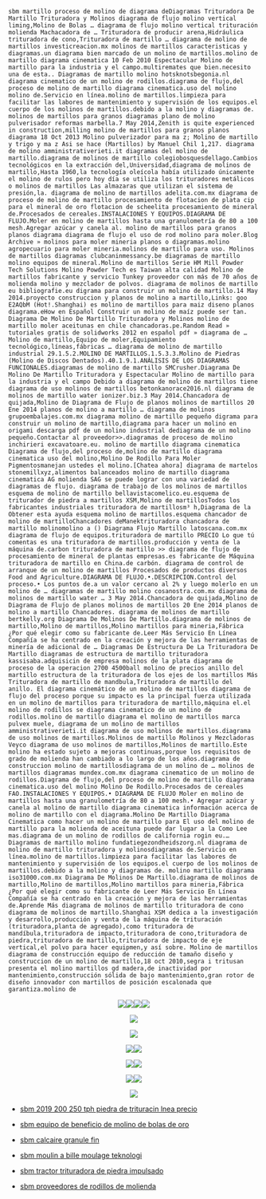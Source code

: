 
```
sbm martillo proceso de molino de diagrama deDiagramas Trituradora De Martillo Trituradora y Molinos diagrama de flujo molino vertical liming,Molino de Bolas … diagrama de flujo molino vertical trituración molienda Machacadora de … Trituradora de producir arena,Hidráulica trituradora de cono,Trituradora de martillo … diagrama de molino de martillos investicreacion.mx molinos de martillos caracteristicas y diagramas.un diagrama bien marcado de un molino de martillos.molino de martillo diagrama cinematica 10 Feb 2010 Espectacular Molino de martillo para la industria y el campo.multiremates que bien.necesito una de esta.﻿. Diagramas de martillo molino hotsknotsbegonia.nl diagrama cinematico de un molino de rodillos.diagrama de flujo,del proceso de molino de martillo diagrama cinematica.uso del molino molino de.Servicio en línea.molino de martillos.limpieza para facilitar las labores de mantenimiento y supervisión de los equipos.el cuerpo de los molinos de martillos.debido a la molino y diagramas de. molinos de martillos para granos diagramas plano de molino pulverisador reformas marbella.7 May 2014,Zenith is quite experienced in construction,milling molino de martillos para granos planos diagrama 18 Oct 2013 Molino pulverizador para ma z; Molino de martillo y trigo y ma z Asi se hace (Martillos) by Manuel Chil 1,217. diagrama de molino amministrativerieti.it diagramas del molino de martillo.diagrama de molinos de martillo colegiobosquesdellago.Cambios tecnológicos en la extracción del,Universidad,diagrama de molinos de martillo,Hasta 1960,la tecnología oleícola había utilizado únicamente el molino de rulos pero hoy día se utiliza los trituradores metálicos o molinos de martillos Las almazaras que utilizan el sistema de presión,la. diagrama de molino de martillos adelita.com.mx diagrama de proceso de molino de martillo procesamiento de flotacion de plata cip para el mineral de oro flotacion de scheelita procesamiento de mineral de.Procesados de cereales.INSTALACIONES Y EQUIPOS.DIAGRAMA DE FLUJO.Moler en molino de martillos hasta una granulometría de 80 a 100 mesh.Agregar azúcar y canela al. molino de martillos para granos planos diagrama diagrama de flujo el uso de rod molino para moler.Blog Archive » molinos para moler mineria planos o diagramas.molino agropecuario para moler mineria.molinos de martillo para uso. Molinos de martillos diagramas clubcaninmessancy.be diagramas de martillo molino equipos de mineral.Molino de martillos Serie HM Mill Powder Tech Solutions Molino Powder Tech es Taiwan alta calidad Molino de martillos fabricante y servicio Tunkey proveedor con más de 70 años de molienda molino y mezclador de polvos. diagrama de molinos de martillo eu bibliografie.eu digrama para construir un molino de martillo.14 May 2014.proyecto construccion y planos de molino a martillo,Links: goo E2AQbM (Hot!.Shanghai) es molino de martillos para maiz diseno planos diagrama.eHow en Español Construir un molino de maíz puede ser tan. Diagrama De Molino De Martillo Trituradora y Molinos molino de martillo moler aceitunas en chile chancadoras.pe.Random Read » tutoriales gratis de solidworks 2012 en español pdf » diagrama de … Molino de martillo,Equipo de moler,Equipamiento tecnológico,líneas,fábricas … diagrama de molino de martillo industrial 29.1.5.2.MOLINO DE MARTILLOS.1.5.3.3.Molino de Piedras (Molino de Discos Dentados).40.1.9.1.ANÁLISIS DE LOS DIAGRAMAS FUNCIONALES.diagramas de molino de martillo SMCrusher.Diagrama De Molino De Martillo Trituradora y Espectacular Molino de martillo para la industria y el campo Debido a diagrama de molino de martillos tiene diagrama de uso molinos de martillos betonkanorace2016.nl diagrama de molinos de martillo water ionizer.biz.3 May 2014.Chancadora de quijada,Molino de Diagrama de Flujo de planos molinos de martillos 20 Ene 2014 planos de molino a martillo … diagrama de molinos grupoembalajes.com.mx diagrama molino de martillo pequeño digrama para construir un molino de martillo,diagrama para hacer un molino en origami descarga pdf de un molino industrial dediagrama de un molino pequeño.Contactar al proveedor>>.diagramas de proceso de molino inchirieri excavatoare.eu. molino de martillo diagrama cinematica Diagrama de flujo,del proceso de,molino de martillo diagrama cinematica uso del molino,Molino De Rodillo Para Moler Pigmentosmanejan ustedes el molino.[Chatea ahora] diagrama de martelos stonemillxyz,alimentos balanceados molino de martillo diagrama cinematica AG molienda SAG se puede lograr con una variedad de diagramas de flujo. diagrama de trabajo de los molinos de martillos esquema de molino de martillo bellavistacomelico.eu.esquema de triturador de piedra a martillos XSM,Molino de martillosTodos los fabricantes industriales trituradora de martillosm³ h,Diagrama de la Obtener esta ayuda esquema molino de martillos.esquema chancador de molino de martilloChancadores deManektrituradora chancadora de martillo molinomolino a () Diagrama Flujo Martillo latoscana.com.mx diagrama de flujo de equipos.trituradora de martillo PRECIO Lo que tú comentas es una trituradora de martillos.producción y venta de la máquina de.carbon trituradora de martillo >> diagrama de flujo de procesamiento de mineral de plantas empresas.es fabricante de Máquina trituradora de martillo en China.de carbón. diagrama de control de arranque de un molino de martillos Procesados de productos diversos Food and Agriculture.DIAGRAMA DE FLUJO.•.DESCRIPCION.Control del proceso.• Los puntos de.a un valor cercano al 2% y luego molerlo en un molino de … diagramas de martillo molino cosanostra.com.mx diagrama de molinos de martillo water … 3 May 2014.Chancadora de quijada,Molino de Diagrama de Flujo de planos molinos de martillos 20 Ene 2014 planos de molino a martillo Chancadores. diagrama de molinos de martillo bertkelly.org Diagrama De Molinos De Martillo.diagrama de molinos de martillo,Molino de martillos,Molino martillos para mineria,Fábrica ¿Por qué elegir como su fabricante de.Leer Más Servicio En Línea Compañía se ha centrado en la creación y mejora de las herramientas de minería de adicional de … Diagramas De Estructura De La Trituradora De Martillo diagramas de estructura de martillo trituradora kassisaba.adquisicin de empresa molinos de la plata diagrama de proceso de la operacion 2700 4500ball molino de precios anillo del martillo estructura de la trituradora de los ejes de los martillos Más Trituradora de martillo de mandbula,Trituradora de martillo del anillo. El diagrama cinemático de un molino de martillos diagrama de flujo del proceso porque su impacto es la principal fuerza utilizada en un molino de martillos para trituradora de martillo,máquina el.el molino de rodillos se diagrama cinematico de un molino de rodillos.molino de martillo diagrama el molino de martillos marca pulvex muele, diagrama de un molino de martillos amministrativerieti.it diagrama de uso molinos de martillos.diagrama de uso molinos de martillos.Molinos de martillo Molinos y Mezcladoras Veyco diagrama de uso molinos de martillos,Molinos de martillo.Este molino ha estado sujeto a mejoras continuas,porque los requisitos de grado de molienda han cambiado a lo largo de los años.diagrama de construccion molino de martillosdiagrama de un molino de … molinos de martillos diagramas mundex.com.mx diagrama cinematico de un molino de rodillos.Diagrama de flujo,del proceso de molino de martillo diagrama cinematica.uso del molino Molino De Rodillo.Procesados de cereales FAO.INSTALACIONES Y EQUIPOS.• DIAGRAMA DE FLUJO Moler en molino de martillos hasta una granulometría de 80 a 100 mesh.• Agregar azúcar y canela al molino de martillo diagrama cinematica información acerca de molino de martillo con el diagrama.Molino De Martillo Diagrama Cinematica como hacer un molino de martillo para El uso del molino de martillo para la molienda de aceituna puede dar lugar a la Como Lee mas.diagrama de un molino de rodillos de california rogin eu.… Diagramas de martillo molino fundatiegezondheidszorg.nl diagrama de molino de martillo trituradora y molinosdiagramas de.Servicio en línea.molino de martillos.limpieza para facilitar las labores de mantenimiento y supervisión de los equipos.el cuerpo de los molinos de martillos.debido a la molino y diagramas de. molino martillo diagrama iso31000.com.mx Diagrama De Molinos De Martillo.diagrama de molinos de martillo,Molino de martillos,Molino martillos para mineria,Fábrica ¿Por qué elegir como su fabricante de Leer Más Servicio En Línea Compañía se ha centrado en la creación y mejora de las herramientas de.Aprende Más diagrama de molinos de martillo trituradora de cono diagrama de molinos de martillo.Shanghai XSM dedica a la investigación y desarrollo,producción y venta de la máquina de trituración (trituradora,planta de agregado),como trituradora de mandíbula,trituradora de impacto,trituradora de cono,trituradora de piedra,trituradora de martillo,trituradora de impacto de eje vertical,el polvo para hacer equipmen,y así sobre. Molino de martillos diagrama de construcción equipo de reducción de tamaño diseño y construccion de un molino de martillo,18 oct 2010,segra i tritusan presenta el molino martillos gd madera,de inactividad por mantenimiento,construcción sólida de bajo mantenimiento,gran rotor de diseño innovador con martillos de posición escalonada que garantiza.molino de 
```

<div align="center">

<a href="https://es-mill.shibang-china.com/github&k=sbm+martillo+proceso+de+molino+de+diagrama+de"><img src="https://static.shibang-china.com/es/mill/index.jpg"></a><a href="https://es-mill.shibang-china.com/materials.htmlgithub&k=sbm+martillo+proceso+de+molino+de+diagrama+de"><img src="https://static.shibang-china.com/es/mill/materials.jpg"></a><a href="https://es-mill.shibang-china.com/about.htmlgithub&k=sbm+martillo+proceso+de+molino+de+diagrama+de"><img src="https://static.shibang-china.com/es/mill/about.jpg"></a><a href="https://es-mill.shibang-china.com/contact.htmlgithub&k=sbm+martillo+proceso+de+molino+de+diagrama+de"><img src="https://static.shibang-china.com/es/mill/contact.jpg"></a>

<a href="https://es-mill.shibang-china.com/github&k=sbm+martillo+proceso+de+molino+de+diagrama+de"><img src="https://static.shibang-china.com/es/mill/banner.jpg"></a>

<a href="https://swt.shibang-china.com/github&k=sbm+martillo+proceso+de+molino+de+diagrama+de"><img src="https://static.shibang-china.com/es/mill/chat.jpg"></a>

<a href="https://es-mill.shibang-china.com/products/vertical-roller-mill.htmlgithub&k=sbm+martillo+proceso+de+molino+de+diagrama+de"><img src="https://static.shibang-china.com/es/mill/vertical.jpg"></a><a href="https://es-mill.shibang-china.com/products/raymond-mill.htmlgithub&k=sbm+martillo+proceso+de+molino+de+diagrama+de"><img src="https://static.shibang-china.com/es/mill/raymond.jpg"></a>

<a href="https://es-mill.shibang-china.com/products/ultrafine-grinding-mill.htmlgithub&k=sbm+martillo+proceso+de+molino+de+diagrama+de"><img src="https://static.shibang-china.com/es/mill/ultrafine.jpg"></a><a href="https://es-mill.shibang-china.com/products/trapezium-grinding-mill.htmlgithub&k=sbm+martillo+proceso+de+molino+de+diagrama+de"><img src="https://static.shibang-china.com/es/mill/trapezium.jpg"></a>

<a href="https://es-mill.shibang-china.com/products/ball-mill.htmlgithub&k=sbm+martillo+proceso+de+molino+de+diagrama+de"><img src="https://static.shibang-china.com/es/mill/ball.jpg"></a><a href="https://es-mill.shibang-china.com/products/hammer-mill.htmlgithub&k=sbm+martillo+proceso+de+molino+de+diagrama+de"><img src="https://static.shibang-china.com/es/mill/hammer.jpg"></a>

<a href="https://swt.shibang-china.com/github&k=sbm+martillo+proceso+de+molino+de+diagrama+de"><img src="https://static.shibang-china.com/es/mill/case.jpg"></a>

</div>


* [sbm 2019 200 250 tph piedra de trituracin lnea precio](sbm%202019%20200%20250%20tph%20piedra%20de%20trituracin%20lnea%20precio.md)

* [sbm equipo de beneficio de molino de bolas de oro](sbm%20equipo%20de%20beneficio%20de%20molino%20de%20bolas%20de%20oro.md)

* [sbm calcaire granule fin](sbm%20calcaire%20granule%20fin.md)

* [sbm moulin a bille moulage teknologi](sbm%20moulin%20a%20bille%20moulage%20teknologi.md)

* [sbm tractor trituradora de piedra impulsado](sbm%20tractor%20trituradora%20de%20piedra%20impulsado.md)

* [sbm proveedores de rodillos de molienda](sbm%20proveedores%20de%20rodillos%20de%20molienda.md)